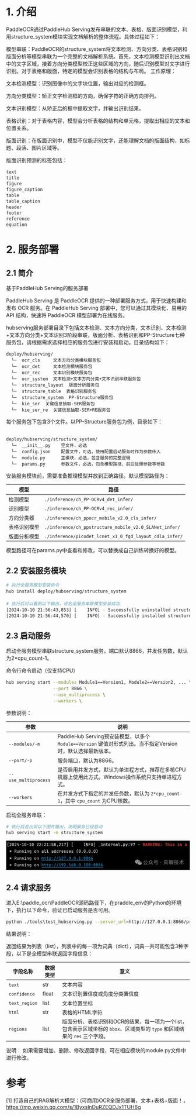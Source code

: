 # 1. 介绍

PaddleOCR通过PaddleHub Serving发布串联的文本、表格、版面识别模型，利用structure_system模块实现文档解析的整体流程。具体过程如下：

模型串联：PaddleOCR的structure_system将文本检测、方向分类、表格识别和版面分析等模型串联为一个完整的文档解析系统。首先，文本检测模型识别出文档中的文字区域，接着方向分类模型校正这些区域的方向，随后识别模型对文字进行识别。对于表格和版面，特定的模型会识别表格的结构与布局。
工作原理：

文本检测模型：识别图像中的文字块位置，输出对应的检测框。

方向分类模型：矫正文字检测框的方向，确保字符的正确方向排列。

文本识别模型：从矫正后的框中提取文字，并输出识别结果。

表格识别：对于表格内容，模型会分析表格的结构和单元格，提取出相应的文本和位置关系。

版面识别：在版面识别中，模型不仅能识别文字，还能理解文档的版面结构，如标题、段落、图片区域等。

版面识别预测的标签包括：

```text
text
title
figure
figure_caption
table
table_caption
header
footer
reference
equation
```

# 2. 服务部署
## 2.1 简介

基于PaddleHub Serving的服务部署

PaddleHub Serving 是 PaddleOCR 提供的一种部署服务方式，用于快速构建和发布 OCR 服务。在 PaddleHub Serving 部署中，您可以通过其模块化、易用的 API 结构，快速将 PaddleOCR 模型部署为在线服务。

hubserving服务部署目录下包括文本检测、文本方向分类，文本识别、文本检测+文本方向分类+文本识别3阶段串联，版面分析、表格识别和PP-Structure七种服务包，请根据需求选择相应的服务包进行安装和启动。目录结构如下：

```text
deploy/hubserving/
  └─  ocr_cls     文本方向分类模块服务包
  └─  ocr_det     文本检测模块服务包
  └─  ocr_rec     文本识别模块服务包
  └─  ocr_system  文本检测+文本方向分类+文本识别串联服务包
  └─  structure_layout  版面分析服务包
  └─  structure_table  表格识别服务包
  └─  structure_system  PP-Structure服务包
  └─  kie_ser  关键信息抽取-SER服务包
  └─  kie_ser_re  关键信息抽取-SER+RE服务包
```

每个服务包下包含3个文件。以PP-Structure服务包为例，目录如下：

```text

deploy/hubserving/structure_system/
  └─  __init__.py    空文件，必选
  └─  config.json    配置文件，可选，使用配置启动服务时作为参数传入
  └─  module.py      主模块，必选，包含服务的完整逻辑
  └─  params.py      参数文件，必选，包含模型路径、前后处理参数等参数
```

安装服务模块前，需要准备推理模型并放到正确路径。默认模型路径为：

| 模型           | 路径                                     |
|----------------|------------------------------------------|
| 检测模型       | `./inference/ch_PP-OCRv4_det_infer/`    |
| 识别模型       | `./inference/ch_PP-OCRv4_rec_infer/`    |
| 方向分类器     | `./inference/ch_ppocr_mobile_v2.0_cls_infer/` |
| 表格识别模型   | `./inference/ch_ppstructure_mobile_v2.0_SLANet_infer/` |
| 版面分析模型   | `./inference/picodet_lcnet_x1_0_fgd_layout_cdla_infer/` |

模型路径可在params.py中查看和修改，可以替换成自己训练转换好的模型。

## 2.2 安装服务模块

```bash
# 执行全服务模型安装命令
hub install deploy/hubserving/structure_system

# 执行后可以看到以下输出，说名全服务串联模型安装成功
[2024-10-10 21:56:43,853] [    INFO] - Successfully uninstalled structure_system
[2024-10-10 21:56:44,570] [    INFO] - Successfully installed structure_system-1.0.0
```

## 2.3 启动服务

启动全服务模型串联structure_system服务，端口默认8866，并发任务数，默认为2*cpu_count-1。

命令行命令启动（仅支持CPU）

```bash
hub serving start --modules Module1==Version1, Module2==Version2, ... \
                  --port 8866 \
                  --use_multiprocess \
                  --workers \
```

参数说明：

| 参数                  | 说明                                                             |
|-----------------------|------------------------------------------------------------------|
| `--modules/-m`        | PaddleHub Serving预安装模型，以多个 `Module==Version` 键值对形式列出。当不指定Version时，默认选择最新版本。 |
| `--port/-p`           | 服务端口，默认为8866。                                           |
| `--use_multiprocess`  | 是否启用并发方式，默认为单进程方式，推荐在多核CPU机器上使用此方式。Windows操作系统只支持单进程方式。 |
| `--workers`           | 在并发方式下指定的并发任务数，默认为 `2*cpu_count-1`，其中 `cpu_count` 为CPU核数。 |

启动全服务串联：

```bash
# 执行后会出现以下图片输出，说明服务已经启动
hub serving start -m structure_system
```

![](.部署_images/启动后状态.png)

## 2.4 请求服务

进入E:\paddle_ocr\PaddleOCR源码路径下，在praddle_env的Python的环境下，执行以下命令，验证已启动服务是否可用。

```bash
python ./tools\test_hubserving.py --server_url=http://127.0.0.1:8866/predict/structure_system --image_dir=./doc\imgs/train_1430.jpg --visualize=true
```

结果说明：

返回结果为列表（list），列表中的每一项为词典（dict），词典一共可能包含3种字段，以下是全模型串联返回字段信息：

| 字段名称        | 数据类型 | 意义                                                             |
|-----------------|----------|------------------------------------------------------------------|
| `text`          | str      | 文本内容                                                         |
| `confidence`    | float    | 文本识别置信度或角度分类置信度                                   |
| `text_region`   | list     | 文本位置坐标                                                     |
| `html`          | str      | 表格的HTML字符                                                  |
| `regions`       | list     | 版面分析、表格识别和OCR的结果，每一项为一个list，包含表示区域坐标的 `bbox`、区域类型的 `type` 和区域结果的 `res` 三个字段。 |

说明： 如果需要增加、删除、修改返回字段，可在相应模块的module.py文件中进行修改。

# 参考

[1] 打造自己的RAG解析大模型：(可商用)OCR全服务部署，文本+表格+版面！，https://mp.weixin.qq.com/s/1ByxsInDuRZEQDJx1TUH6g